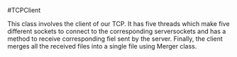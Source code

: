 #TCPClient

This class involves the client of our TCP. It has five threads which make five different sockets to connect to the corresponding serversockets and has a method to receive corresponding fiel sent by the server. Finally, the client merges all the received files into a single file using Merger class.
